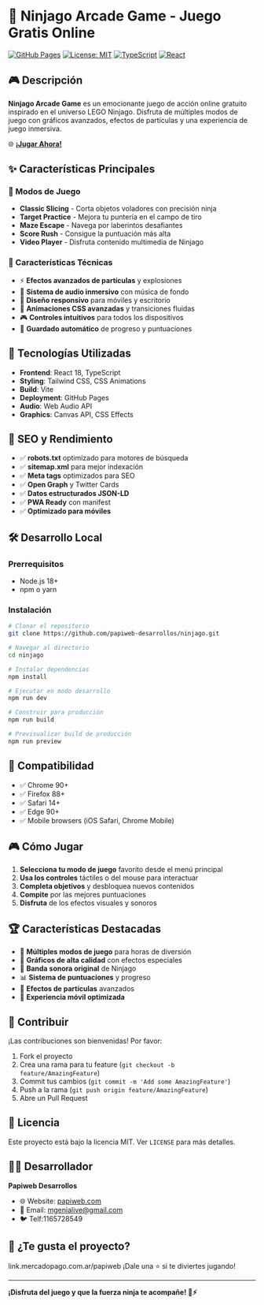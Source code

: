 # 🥷 Ninjago Arcade Game - Juego Gratis Online

[![GitHub Pages](https://img.shields.io/badge/GitHub%20Pages-Live-brightgreen)](https://papiweb-desarrollos.github.io/ninjago/)
[![License: MIT](https://img.shields.io/badge/License-MIT-yellow.svg)](https://opensource.org/licenses/MIT)
[![TypeScript](https://img.shields.io/badge/TypeScript-007ACC?style=flat&logo=typescript&logoColor=white)](https://www.typescriptlang.org/)
[![React](https://img.shields.io/badge/React-20232A?style=flat&logo=react&logoColor=61DAFB)](https://reactjs.org/)

## 🎮 Descripción

**Ninjago Arcade Game** es un emocionante juego de acción online gratuito inspirado en el universo LEGO Ninjago. Disfruta de múltiples modos de juego con gráficos avanzados, efectos de partículas y una experiencia de juego inmersiva.

🌐 **[¡Jugar Ahora!](https://papiweb-desarrollos.github.io/ninjago/)**

## ✨ Características Principales

### 🎯 Modos de Juego
- **Classic Slicing** - Corta objetos voladores con precisión ninja
- **Target Practice** - Mejora tu puntería en el campo de tiro
- **Maze Escape** - Navega por laberintos desafiantes
- **Score Rush** - Consigue la puntuación más alta
- **Video Player** - Disfruta contenido multimedia de Ninjago

### 🎨 Características Técnicas
- ⚡ **Efectos avanzados de partículas** y explosiones
- 🎵 **Sistema de audio inmersivo** con música de fondo
- 📱 **Diseño responsivo** para móviles y escritorio
- 🌟 **Animaciones CSS avanzadas** y transiciones fluidas
- 🎮 **Controles intuitivos** para todos los dispositivos
- 💾 **Guardado automático** de progreso y puntuaciones

## 🚀 Tecnologías Utilizadas

- **Frontend**: React 18, TypeScript
- **Styling**: Tailwind CSS, CSS Animations
- **Build**: Vite
- **Deployment**: GitHub Pages
- **Audio**: Web Audio API
- **Graphics**: Canvas API, CSS Effects

## 🎯 SEO y Rendimiento

- ✅ **robots.txt** optimizado para motores de búsqueda
- ✅ **sitemap.xml** para mejor indexación
- ✅ **Meta tags** optimizados para SEO
- ✅ **Open Graph** y Twitter Cards
- ✅ **Datos estructurados JSON-LD**
- ✅ **PWA Ready** con manifest
- ✅ **Optimizado para móviles**

## 🛠️ Desarrollo Local

### Prerrequisitos
- Node.js 18+
- npm o yarn

### Instalación

```bash
# Clonar el repositorio
git clone https://github.com/papiweb-desarrollos/ninjago.git

# Navegar al directorio
cd ninjago

# Instalar dependencias
npm install

# Ejecutar en modo desarrollo
npm run dev

# Construir para producción
npm run build

# Previsualizar build de producción
npm run preview
```

## 📱 Compatibilidad

- ✅ Chrome 90+
- ✅ Firefox 88+
- ✅ Safari 14+
- ✅ Edge 90+
- ✅ Mobile browsers (iOS Safari, Chrome Mobile)

## 🎮 Cómo Jugar

1. **Selecciona tu modo de juego** favorito desde el menú principal
2. **Usa los controles** táctiles o del mouse para interactuar
3. **Completa objetivos** y desbloquea nuevos contenidos
4. **Compite** por las mejores puntuaciones
5. **Disfruta** de los efectos visuales y sonoros

## 🏆 Características Destacadas

- 🎪 **Múltiples modos de juego** para horas de diversión
- 🎨 **Gráficos de alta calidad** con efectos especiales
- 🎵 **Banda sonora original** de Ninjago
- 📊 **Sistema de puntuaciones** y progreso
- 🌟 **Efectos de partículas** avanzados
- 📱 **Experiencia móvil optimizada**

## 🤝 Contribuir

¡Las contribuciones son bienvenidas! Por favor:

1. Fork el proyecto
2. Crea una rama para tu feature (`git checkout -b feature/AmazingFeature`)
3. Commit tus cambios (`git commit -m 'Add some AmazingFeature'`)
4. Push a la rama (`git push origin feature/AmazingFeature`)
5. Abre un Pull Request

## 📄 Licencia

Este proyecto está bajo la licencia MIT. Ver `LICENSE` para más detalles.

## 👨‍💻 Desarrollador

**Papiweb Desarrollos**
- 🌐 Website: [papiweb.com](https://github.io/papilink)
- 📧 Email: mgenialive@gmail.com
- 🐦 Telf:1165728549
## 🌟 ¿Te gusta el proyecto?
link.mercadopago.com.ar/papiweb
¡Dale una ⭐ si te diviertes jugando!

---

**¡Disfruta del juego y que la fuerza ninja te acompañe! 🥷⚡**
